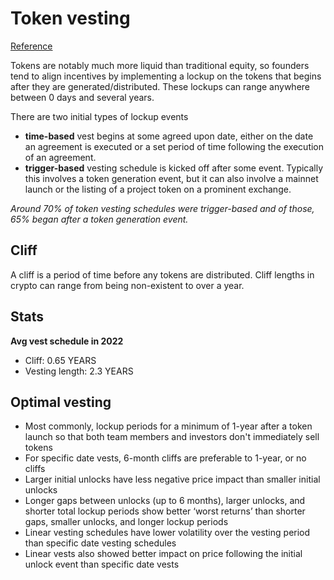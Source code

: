 # Token vesting
[Reference](https://lstephanian.mirror.xyz/Vdaepc7jyIHa3ma8Eg9C_IVIo1knVv9A36iYd6OD4Zg?utm_source=tldrnewsletter)

Tokens are notably much more liquid than traditional equity, so founders tend to align incentives by implementing a lockup on the tokens that begins after they are generated/distributed. These lockups can range anywhere between 0 days and several years.

There are two initial types of lockup events
- **time-based** vest begins at some agreed upon date, either on the date an agreement is executed or a set period of time following the execution of an agreement. 
- **trigger-based** vesting schedule is kicked off after some event. Typically this involves a token generation event, but it can also involve a mainnet launch or the listing of a project token on a prominent exchange. 

*Around 70% of token vesting schedules were trigger-based and of those, 65% began after a token generation event.*

## Cliff
A cliff is a period of time before any tokens are distributed. Cliff lengths in crypto can range from being non-existent to over a year.

## Stats
**Avg vest schedule in 2022**
- Cliff: 0.65 YEARS
- Vesting length: 2.3 YEARS


## Optimal vesting
- Most commonly, lockup periods for a minimum of 1-year after a token launch so that both team members and investors don't immediately sell tokens
- For specific date vests, 6-month cliffs are preferable to 1-year, or no cliffs
- Larger initial unlocks have less negative price impact than smaller initial unlocks
- Longer gaps between unlocks (up to 6 months), larger unlocks, and shorter total lockup periods show better ‘worst returns’ than shorter gaps, smaller unlocks, and longer lockup periods
- Linear vesting schedules have lower volatility over the vesting period than specific date vesting schedules
- Linear vests also showed better impact on price following the initial unlock event than specific date vests
